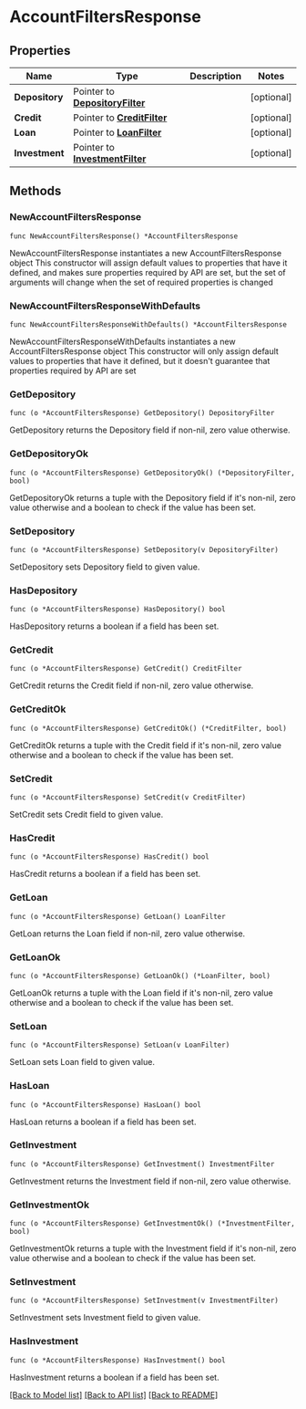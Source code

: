 # AccountFiltersResponse

## Properties

Name | Type | Description | Notes
------------ | ------------- | ------------- | -------------
**Depository** | Pointer to [**DepositoryFilter**](DepositoryFilter.md) |  | [optional] 
**Credit** | Pointer to [**CreditFilter**](CreditFilter.md) |  | [optional] 
**Loan** | Pointer to [**LoanFilter**](LoanFilter.md) |  | [optional] 
**Investment** | Pointer to [**InvestmentFilter**](InvestmentFilter.md) |  | [optional] 

## Methods

### NewAccountFiltersResponse

`func NewAccountFiltersResponse() *AccountFiltersResponse`

NewAccountFiltersResponse instantiates a new AccountFiltersResponse object
This constructor will assign default values to properties that have it defined,
and makes sure properties required by API are set, but the set of arguments
will change when the set of required properties is changed

### NewAccountFiltersResponseWithDefaults

`func NewAccountFiltersResponseWithDefaults() *AccountFiltersResponse`

NewAccountFiltersResponseWithDefaults instantiates a new AccountFiltersResponse object
This constructor will only assign default values to properties that have it defined,
but it doesn't guarantee that properties required by API are set

### GetDepository

`func (o *AccountFiltersResponse) GetDepository() DepositoryFilter`

GetDepository returns the Depository field if non-nil, zero value otherwise.

### GetDepositoryOk

`func (o *AccountFiltersResponse) GetDepositoryOk() (*DepositoryFilter, bool)`

GetDepositoryOk returns a tuple with the Depository field if it's non-nil, zero value otherwise
and a boolean to check if the value has been set.

### SetDepository

`func (o *AccountFiltersResponse) SetDepository(v DepositoryFilter)`

SetDepository sets Depository field to given value.

### HasDepository

`func (o *AccountFiltersResponse) HasDepository() bool`

HasDepository returns a boolean if a field has been set.

### GetCredit

`func (o *AccountFiltersResponse) GetCredit() CreditFilter`

GetCredit returns the Credit field if non-nil, zero value otherwise.

### GetCreditOk

`func (o *AccountFiltersResponse) GetCreditOk() (*CreditFilter, bool)`

GetCreditOk returns a tuple with the Credit field if it's non-nil, zero value otherwise
and a boolean to check if the value has been set.

### SetCredit

`func (o *AccountFiltersResponse) SetCredit(v CreditFilter)`

SetCredit sets Credit field to given value.

### HasCredit

`func (o *AccountFiltersResponse) HasCredit() bool`

HasCredit returns a boolean if a field has been set.

### GetLoan

`func (o *AccountFiltersResponse) GetLoan() LoanFilter`

GetLoan returns the Loan field if non-nil, zero value otherwise.

### GetLoanOk

`func (o *AccountFiltersResponse) GetLoanOk() (*LoanFilter, bool)`

GetLoanOk returns a tuple with the Loan field if it's non-nil, zero value otherwise
and a boolean to check if the value has been set.

### SetLoan

`func (o *AccountFiltersResponse) SetLoan(v LoanFilter)`

SetLoan sets Loan field to given value.

### HasLoan

`func (o *AccountFiltersResponse) HasLoan() bool`

HasLoan returns a boolean if a field has been set.

### GetInvestment

`func (o *AccountFiltersResponse) GetInvestment() InvestmentFilter`

GetInvestment returns the Investment field if non-nil, zero value otherwise.

### GetInvestmentOk

`func (o *AccountFiltersResponse) GetInvestmentOk() (*InvestmentFilter, bool)`

GetInvestmentOk returns a tuple with the Investment field if it's non-nil, zero value otherwise
and a boolean to check if the value has been set.

### SetInvestment

`func (o *AccountFiltersResponse) SetInvestment(v InvestmentFilter)`

SetInvestment sets Investment field to given value.

### HasInvestment

`func (o *AccountFiltersResponse) HasInvestment() bool`

HasInvestment returns a boolean if a field has been set.


[[Back to Model list]](../README.md#documentation-for-models) [[Back to API list]](../README.md#documentation-for-api-endpoints) [[Back to README]](../README.md)


